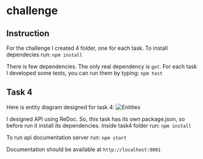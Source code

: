 # challenge

## Instruction
For the challenge I created 4 folder, one for each task.
To install dependecies run:
`npm install`

There is few dependencies. The only real dependency is `got`. 
For each task I developed some tests, you can run them by typing:
`npm test`

## Task 4
Here is entity diagram designed for task 4:
![Entities](./entities.png)

I designed API using ReDoc. So, this task has its own package.json, so before run it install its dependencies.
Inside task4 folder run:
`npm install`

To run api documentation server run:
`npm start`

Documentation should be available at `http://localhost:9001`



